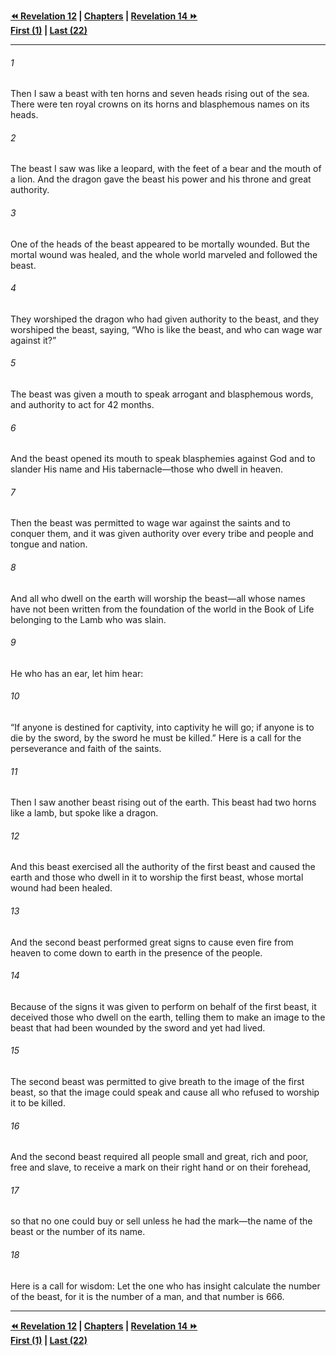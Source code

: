   
**[⏪ Revelation 12](./Revelation%2012.md) | [Chapters](./_index.md) | [Revelation 14 ⏩](./Revelation%2014.md)**  
**[First (1)](./Revelation%201.md) | [Last (22)](./Revelation%2022.md)**  
  
---  
  
###### 1  
Then I saw a beast with ten horns and seven heads rising out of the sea. There were ten royal crowns on its horns and blasphemous names on its heads.  
  
###### 2  
The beast I saw was like a leopard, with the feet of a bear and the mouth of a lion. And the dragon gave the beast his power and his throne and great authority.  
  
###### 3  
One of the heads of the beast appeared to be mortally wounded. But the mortal wound was healed, and the whole world marveled and followed the beast.  
  
###### 4  
They worshiped the dragon who had given authority to the beast, and they worshiped the beast, saying, “Who is like the beast, and who can wage war against it?”  
  
###### 5  
The beast was given a mouth to speak arrogant and blasphemous words, and authority to act for 42 months.  
  
###### 6  
And the beast opened its mouth to speak blasphemies against God and to slander His name and His tabernacle—those who dwell in heaven.  
  
###### 7  
Then the beast was permitted to wage war against the saints and to conquer them, and it was given authority over every tribe and people and tongue and nation.  
  
###### 8  
And all who dwell on the earth will worship the beast—all whose names have not been written from the foundation of the world in the Book of Life belonging to the Lamb who was slain.  
  
###### 9  
He who has an ear, let him hear:  
  
###### 10  
“If anyone is destined for captivity, into captivity he will go; if anyone is to die by the sword, by the sword he must be killed.” Here is a call for the perseverance and faith of the saints.  
  
###### 11  
Then I saw another beast rising out of the earth. This beast had two horns like a lamb, but spoke like a dragon.  
  
###### 12  
And this beast exercised all the authority of the first beast and caused the earth and those who dwell in it to worship the first beast, whose mortal wound had been healed.  
  
###### 13  
And the second beast performed great signs to cause even fire from heaven to come down to earth in the presence of the people.  
  
###### 14  
Because of the signs it was given to perform on behalf of the first beast, it deceived those who dwell on the earth, telling them to make an image to the beast that had been wounded by the sword and yet had lived.  
  
###### 15  
The second beast was permitted to give breath to the image of the first beast, so that the image could speak and cause all who refused to worship it to be killed.  
  
###### 16  
And the second beast required all people small and great, rich and poor, free and slave, to receive a mark on their right hand or on their forehead,  
  
###### 17  
so that no one could buy or sell unless he had the mark—the name of the beast or the number of its name.  
  
###### 18  
Here is a call for wisdom: Let the one who has insight calculate the number of the beast, for it is the number of a man, and that number is 666.  
  
  
---  
  
**[⏪ Revelation 12](./Revelation%2012.md) | [Chapters](./_index.md) | [Revelation 14 ⏩](./Revelation%2014.md)**  
**[First (1)](./Revelation%201.md) | [Last (22)](./Revelation%2022.md)**  
  
